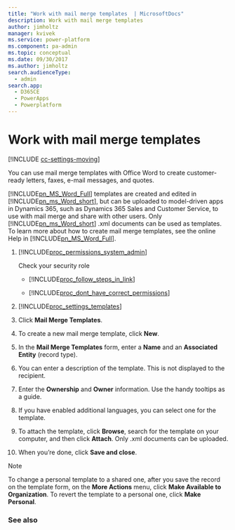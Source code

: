 ```yaml
---
title: "Work with mail merge templates  | MicrosoftDocs"
description: Work with mail merge templates 
author: jimholtz
manager: kvivek
ms.service: power-platform
ms.component: pa-admin
ms.topic: conceptual
ms.date: 09/30/2017
ms.author: jimholtz
search.audienceType: 
  - admin
search.app: 
  - D365CE
  - PowerApps
  - Powerplatform
---
```

# Work with mail merge templates

[!INCLUDE [cc-settings-moving](../includes/cc-settings-moving.md)] 

You can use mail merge templates with Office Word to create customer-ready letters, faxes, e-mail messages, and quotes.  
  
 [!INCLUDE[pn_MS_Word_Full](../includes/pn-ms-word-short.md)] templates are created and edited in [!INCLUDE[pn_ms_Word_short](../includes/pn-ms-word-short.md)], but can be uploaded to model-driven apps in Dynamics 365, such as Dynamics 365 Sales and Customer Service, to use with mail merge and share with other users. Only [!INCLUDE[pn_ms_Word_short](../includes/pn-ms-word-short.md)] .xml documents can be used as templates. To learn more about how to create mail merge templates, see the online Help in [!INCLUDE[pn_MS_Word_Full](../includes/pn-ms-word-short.md)].  
  
1. [!INCLUDE[proc_permissions_system_admin](../includes/proc-permissions-system-admin.md)]  
  
    Check your security role  
  
   - [!INCLUDE[proc_follow_steps_in_link](../includes/proc-follow-steps-in-link.md)]  
  
   - [!INCLUDE[proc_dont_have_correct_permissions](../includes/proc-dont-have-correct-permissions.md)]  
  
2. [!INCLUDE[proc_settings_templates](../includes/proc-settings-templates.md)]  
  
3. Click **Mail Merge Templates**.  
  
4. To create a new mail merge template, click **New**.  
  
5. In the **Mail Merge Templates** form, enter a **Name** and an **Associated Entity** (record type).  
  
6. You can enter a description of the template. This is not displayed to the recipient.  
  
7. Enter the **Ownership** and **Owner** information. Use the handy tooltips as a guide.  
  
8. If you have enabled additional languages, you can select one for the template.  
  
9. To attach the template, click **Browse**, search for the template on your computer, and then click **Attach**. Only .xml documents can be uploaded.  
  
10. When you’re done, click **Save and close**.  
  
> [!NOTE]
>  To change a personal template to a shared one, after you save the record on the template form, on the **More Actions** menu, click **Make Available to Organization**. To revert the template to a personal one, click **Make Personal**.  
  
### See also  
